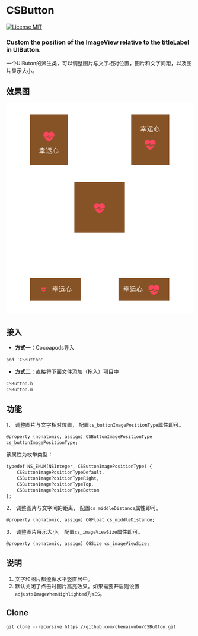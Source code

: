 # CSButton
[![License MIT](https://img.shields.io/badge/license-MIT-green.svg?style=flat)](https://raw.githubusercontent.com/chenaiwubu/CSButton/master/LICENSE) 

### Custom the position of the ImageView relative to the titleLabel in UIButton.

一个UIButon的派生类，可以调整图片与文字相对位置，图片和文字间距，以及图片显示大小。


## 效果图
![](/Screenshot/CSButton_show.png)

## 接入
- **方式一**：Cocoapods导入

`pod 'CSButton'`

- **方式二**：直接将下面文件添加（拖入）项目中
```
CSButton.h
CSButton.m
```

## 功能
1、 调整图片与文字相对位置，
配置`cs_buttonImagePositionType`属性即可。
```
@property (nonatomic, assign) CSButtonImagePositionType cs_buttonImagePositionType;
```
该属性为枚举类型：
```
typedef NS_ENUM(NSInteger, CSButtonImagePositionType) {
    CSButtonImagePositionTypeDefault,
    CSButtonImagePositionTypeRight, 
    CSButtonImagePositionTypeTop, 
    CSButtonImagePositionTypeBottom 
};
```
2、 调整图片与文字间的距离，
配置`cs_middleDistance`属性即可。
```
@property (nonatomic, assign) CGFloat cs_middleDistance;
```
3、 调整图片展示大小，
配置`cs_imageViewSize`属性即可。
```
@property (nonatomic, assign) CGSize cs_imageViewSize;
```
## 说明
1. 文字和图片都遵循水平竖直居中。
2. 默认关闭了点击时图片高亮效果。如果需要开启则设置`adjustsImageWhenHighlighted`为`YES`。

## Clone
```
git clone --recursive https://github.com/chenaiwubu/CSButton.git
```
